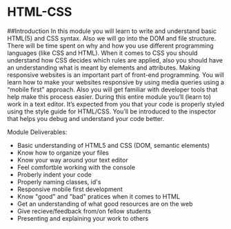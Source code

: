 # HTML-CSS

##Introduction
In this module you will learn to write and understand basic HTML(5) and CSS syntax.
Also we will go into the DOM and file structure. There will be time spent on why and how you use different programming languages (like CSS and HTML). When it comes to CSS you should understand how CSS decides which rules are applied, also you should have an understanding what is meant by elements and attributes. Making responsive websites is an important part of front-end programming. You will learn how to make your websites responsive by using media queries using a “mobile first” approach. Also you will get familiar with developer tools that help make this process easier. During this entire module you’ll (learn to) work in a text editor. It’s expected from you that your code is properly styled using the style guide for HTML/CSS. You’ll be introduced to the inspector that helps you debug and understand your code better.


Module Deliverables:
* Basic understanding of HTML5 and CSS (DOM, semantic elements)
* Know how to organize your files
* Know your way around your text editor 
* Feel comfortble working with the console
* Proberly indent your code
* Properly naming classes, id's 
* Responsive mobile first development
* Know "good" and "bad" pratices when it comes to HTML
* Get an understanding of what good resources are on the web
* Give recieve/feedback from/on fellow students
* Presenting and explaining your work to others
